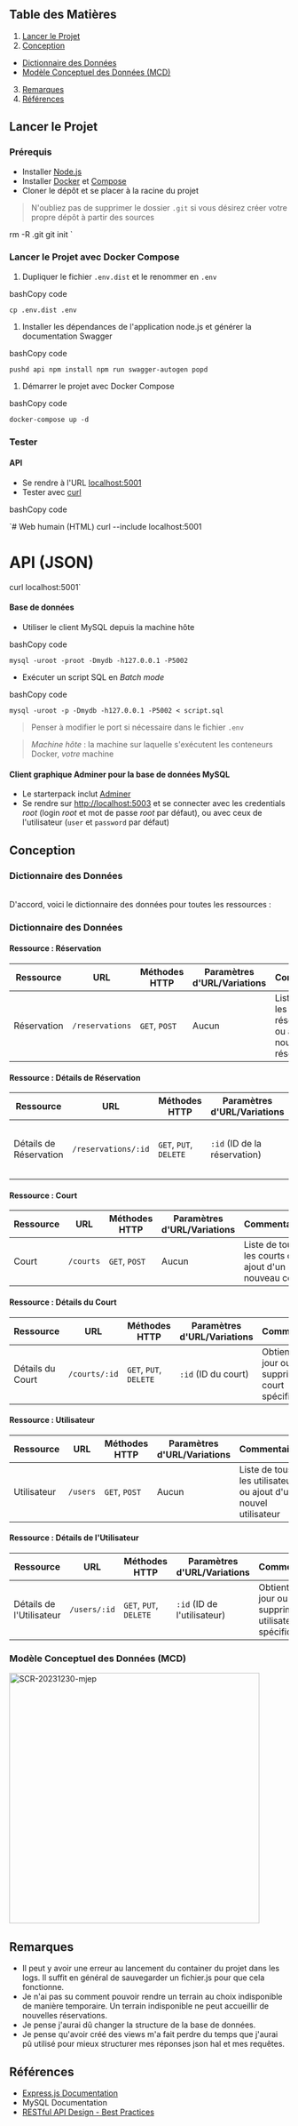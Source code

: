 ## Table des Matières

1. [Lancer le Projet](#lancer-le-projet)
2. [Conception](#conception)

- [Dictionnaire des Données](#dictionnaire-des-données)
- [Modèle Conceptuel des Données (MCD)](#modèle-conceptuel-des-données-mcd)

3. [Remarques](#remarques)
4. [Références](#références)

## Lancer le Projet

### Prérequis

- Installer [Node.js](https://nodejs.org/en)
- Installer [Docker](https://www.docker.com/get-started/) et [Compose](https://docs.docker.com/compose/)
- Cloner le dépôt et se placer à la racine du projet

> N'oubliez pas de supprimer le dossier `.git` si vous désirez créer votre propre dépôt à partir des sources

rm -R .git
git init `

### Lancer le Projet avec Docker Compose

1.  Dupliquer le fichier `.env.dist` et le renommer en `.env`

bashCopy code

`cp .env.dist .env`

1.  Installer les dépendances de l'application node.js et générer la documentation Swagger

bashCopy code

`pushd api
npm install
npm run swagger-autogen
popd`

1.  Démarrer le projet avec Docker Compose

bashCopy code

`docker-compose up -d`

### Tester

#### API

- Se rendre à l'URL [localhost:5001](http://localhost:5001/)
- Tester avec [curl](https://curl.se/)

bashCopy code

`# Web humain (HTML)
curl --include localhost:5001

# API (JSON)

curl localhost:5001`

#### Base de données

- Utiliser le client MySQL depuis la machine hôte

bashCopy code

`mysql -uroot -proot -Dmydb -h127.0.0.1 -P5002`

- Exécuter un script SQL en _Batch mode_

bashCopy code

`mysql -uroot -p -Dmydb -h127.0.0.1 -P5002 < script.sql`

> Penser à modifier le port si nécessaire dans le fichier `.env`

> _Machine hôte_ : la machine sur laquelle s'exécutent les conteneurs Docker, _votre_ machine

#### Client graphique Adminer pour la base de données MySQL

- Le starterpack inclut [Adminer](https://www.adminer.org/)
- Se rendre sur [http://localhost:5003](http://localhost:5003/) et se connecter avec les credentials _root_ (login _root_ et mot de passe _root_ par défaut), ou avec ceux de l'utilisateur (`user` et `password` par défaut)

## Conception

### Dictionnaire des Données

\
D'accord, voici le dictionnaire des données pour toutes les ressources :

### Dictionnaire des Données

#### Ressource : Réservation

| Ressource   | URL             | Méthodes HTTP | Paramètres d'URL/Variations | Commentaires                                                         |
| ----------- | --------------- | ------------- | --------------------------- | -------------------------------------------------------------------- |
| Réservation | `/reservations` | `GET`, `POST` | Aucun                       | Liste de toutes les réservations ou ajout d'une nouvelle réservation |

#### Ressource : Détails de Réservation

| Ressource              | URL                 | Méthodes HTTP          | Paramètres d'URL/Variations  | Commentaires                                               |
| ---------------------- | ------------------- | ---------------------- | ---------------------------- | ---------------------------------------------------------- |
| Détails de Réservation | `/reservations/:id` | `GET`, `PUT`, `DELETE` | `:id` (ID de la réservation) | Obtient, met à jour ou supprime une réservation spécifique |

#### Ressource : Court

| Ressource | URL       | Méthodes HTTP | Paramètres d'URL/Variations | Commentaires                                         |
| --------- | --------- | ------------- | --------------------------- | ---------------------------------------------------- |
| Court     | `/courts` | `GET`, `POST` | Aucun                       | Liste de tous les courts ou ajout d'un nouveau court |

#### Ressource : Détails du Court

| Ressource        | URL           | Méthodes HTTP          | Paramètres d'URL/Variations | Commentaires                                        |
| ---------------- | ------------- | ---------------------- | --------------------------- | --------------------------------------------------- |
| Détails du Court | `/courts/:id` | `GET`, `PUT`, `DELETE` | `:id` (ID du court)         | Obtient, met à jour ou supprime un court spécifique |

#### Ressource : Utilisateur

| Ressource   | URL      | Méthodes HTTP | Paramètres d'URL/Variations | Commentaires                                                    |
| ----------- | -------- | ------------- | --------------------------- | --------------------------------------------------------------- |
| Utilisateur | `/users` | `GET`, `POST` | Aucun                       | Liste de tous les utilisateurs ou ajout d'un nouvel utilisateur |

#### Ressource : Détails de l'Utilisateur

| Ressource                | URL          | Méthodes HTTP          | Paramètres d'URL/Variations | Commentaires                                              |
| ------------------------ | ------------ | ---------------------- | --------------------------- | --------------------------------------------------------- |
| Détails de l'Utilisateur | `/users/:id` | `GET`, `PUT`, `DELETE` | `:id` (ID de l'utilisateur) | Obtient, met à jour ou supprime un utilisateur spécifique |

### Modèle Conceptuel des Données (MCD)

<img width="451" alt="SCR-20231230-mjep" src="https://github.com/Dteeech/rendu-dev-api-i-marshall/assets/100597736/49a78820-333c-4bf1-a30f-e08e497af472">

## Remarques

- Il peut y avoir une erreur au lancement du container du projet dans les logs. Il suffit en général de sauvegarder un fichier.js pour que cela fonctionne.
- Je n'ai pas su comment pouvoir rendre un terrain au choix indisponible de manière temporaire.
  Un terrain indisponible ne peut accueillir de nouvelles réservations.
- Je pense j'aurai dû changer la structure de la base de données.
- Je pense qu'avoir créé des views m'a fait perdre du temps que j'aurai pû utilisé pour mieux structurer mes réponses json hal et mes requêtes.

## Références

- [Express.js Documentation](https://expressjs.com/)
- MySQL Documentation
- [RESTful API Design - Best Practices](https://restfulapi.net/)
